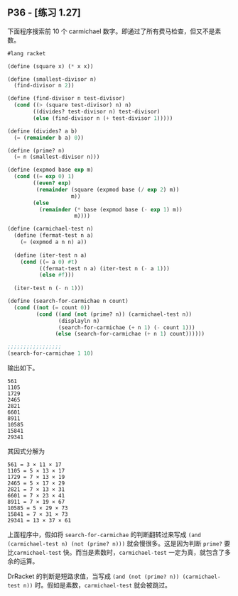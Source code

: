 ## P36 - [练习 1.27]

下面程序搜索前 10 个 carmichael 数字。即通过了所有费马检查，但又不是素数。

``` Scheme
#lang racket

(define (square x) (* x x))

(define (smallest-divisor n)
  (find-divisor n 2))

(define (find-divisor n test-divisor)
  (cond ((> (square test-divisor) n) n)
        ((divides? test-divisor n) test-divisor)
        (else (find-divisor n (+ test-divisor 1)))))

(define (divides? a b)
  (= (remainder b a) 0))

(define (prime? n)
  (= n (smallest-divisor n)))

(define (expmod base exp m)
  (cond ((= exp 0) 1)
        ((even? exp)
         (remainder (square (expmod base (/ exp 2) m))
                    m))
        (else
          (remainder (* base (expmod base (- exp 1) m))
                     m))))  

(define (carmichael-test n)
  (define (fermat-test n a)
    (= (expmod a n n) a))
  
  (define (iter-test n a)
    (cond ((= a 0) #t)
          ((fermat-test n a) (iter-test n (- a 1)))
          (else #f)))
  
  (iter-test n (- n 1)))

(define (search-for-carmichae n count)
  (cond ((not (= count 0))
         (cond ((and (not (prime? n)) (carmichael-test n))
                (displayln n)
                (search-for-carmichae (+ n 1) (- count 1)))
               (else (search-for-carmichae (+ n 1) count))))))

;;;;;;;;;;;;;;;;;
(search-for-carmichae 1 10)

```

输出如下。

```
561
1105
1729
2465
2821
6601
8911
10585
15841
29341
```

其因式分解为

```
561 = 3 × 11 × 17
1105 = 5 × 13 × 17
1729 = 7 × 13 × 19
2465 = 5 × 17 × 29
2821 = 7 × 13 × 31
6601 = 7 × 23 × 41
8911 = 7 × 19 × 67
10585 = 5 × 29 × 73
15841 = 7 × 31 × 73
29341 = 13 × 37 × 61
```

上面程序中，假如将 `search-for-carmichae` 的判断翻转过来写成 `(and (carmichael-test n) (not (prime? n)))` 就会慢很多。这是因为判断 `prime?` 要比`carmichael-test` 快。而当是素数时，`carmichael-test` 一定为真，就包含了多余的运算。

DrRacket 的判断是短路求值，当写成 `(and (not (prime? n)) (carmichael-test n))` 时。假如是素数，`carmichael-test` 就会被跳过。

